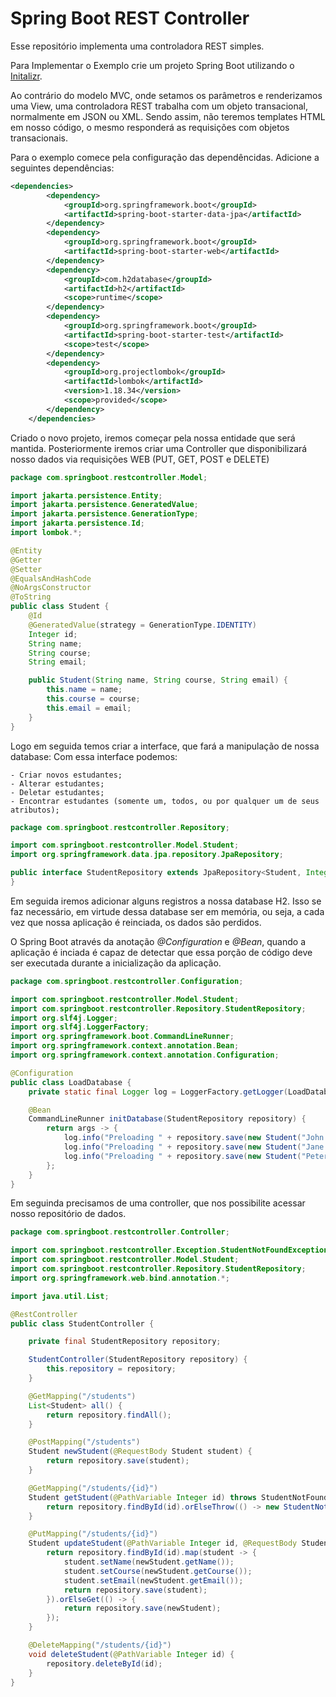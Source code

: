 # Spring Boot REST Controller

Esse repositório implementa uma controladora REST simples.

Para Implementar o Exemplo crie um projeto Spring Boot utilizando o [Initalizr]().

Ao contrário do modelo MVC, onde setamos os parâmetros e renderizamos uma View, uma controladora REST trabalha com um objeto transacional, normalmente em JSON ou XML.
Sendo assim, não teremos templates HTML em nosso código, o mesmo responderá as requisições com objetos transacionais.

Para o exemplo comece pela configuração das dependêncidas.
Adicione a seguintes dependências:

``` xml
<dependencies>
        <dependency>
            <groupId>org.springframework.boot</groupId>
            <artifactId>spring-boot-starter-data-jpa</artifactId>
        </dependency>
        <dependency>
            <groupId>org.springframework.boot</groupId>
            <artifactId>spring-boot-starter-web</artifactId>
        </dependency>
        <dependency>
            <groupId>com.h2database</groupId>
            <artifactId>h2</artifactId>
            <scope>runtime</scope>
        </dependency>
        <dependency>
            <groupId>org.springframework.boot</groupId>
            <artifactId>spring-boot-starter-test</artifactId>
            <scope>test</scope>
        </dependency>
        <dependency>
            <groupId>org.projectlombok</groupId>
            <artifactId>lombok</artifactId>
            <version>1.18.34</version>
            <scope>provided</scope>
        </dependency>
    </dependencies>
```

Criado o novo projeto, iremos começar pela nossa entidade que será mantida.
Posteriormente iremos criar uma Controller que disponibilizará nosso dados via requisições WEB (PUT, GET, POST e DELETE)

``` java
package com.springboot.restcontroller.Model;

import jakarta.persistence.Entity;
import jakarta.persistence.GeneratedValue;
import jakarta.persistence.GenerationType;
import jakarta.persistence.Id;
import lombok.*;

@Entity
@Getter
@Setter
@EqualsAndHashCode
@NoArgsConstructor
@ToString
public class Student {
    @Id
    @GeneratedValue(strategy = GenerationType.IDENTITY)
    Integer id;
    String name;
    String course;
    String email;

    public Student(String name, String course, String email) {
        this.name = name;
        this.course = course;
        this.email = email;
    }
}
```
Logo em seguida temos criar a interface, que fará a manipulação de nossa database:
Com essa interface podemos:

    - Criar novos estudantes;
    - Alterar estudantes;
    - Deletar estudantes;
    - Encontrar estudantes (somente um, todos, ou por qualquer um de seus atributos);

``` java
package com.springboot.restcontroller.Repository;

import com.springboot.restcontroller.Model.Student;
import org.springframework.data.jpa.repository.JpaRepository;

public interface StudentRepository extends JpaRepository<Student, Integer> {
}
```
Em seguida iremos adicionar alguns registros a nossa database H2.
Isso se faz necessário, em virtude dessa database ser em memória, ou seja, a cada vez que nossa aplicação é reinciada, os dados são perdidos.

O Spring Boot através da anotação *@Configuration* e *@Bean*, quando a aplicação é inciada é capaz de detectar que essa porção de código deve ser executada durante a inicialização da aplicação.

``` java
package com.springboot.restcontroller.Configuration;

import com.springboot.restcontroller.Model.Student;
import com.springboot.restcontroller.Repository.StudentRepository;
import org.slf4j.Logger;
import org.slf4j.LoggerFactory;
import org.springframework.boot.CommandLineRunner;
import org.springframework.context.annotation.Bean;
import org.springframework.context.annotation.Configuration;

@Configuration
public class LoadDatabase {
    private static final Logger log = LoggerFactory.getLogger(LoadDatabase.class);

    @Bean
    CommandLineRunner initDatabase(StudentRepository repository) {
        return args -> {
            log.info("Preloading " + repository.save(new Student("John Doe", "Enginering", "john@mail.com.ar")));
            log.info("Preloading " + repository.save(new Student("Jane Doe", "Arts", "jane@mail.com.ar")));
            log.info("Preloading " + repository.save(new Student("Peter Dilan", "History", "dilan@mail.com.ar")));
        };
    }
}
```

Em seguinda precisamos de uma controller, que nos possibilite acessar nosso repositório de dados.
```java
package com.springboot.restcontroller.Controller;

import com.springboot.restcontroller.Exception.StudentNotFoundException;
import com.springboot.restcontroller.Model.Student;
import com.springboot.restcontroller.Repository.StudentRepository;
import org.springframework.web.bind.annotation.*;

import java.util.List;

@RestController
public class StudentController {

    private final StudentRepository repository;

    StudentController(StudentRepository repository) {
        this.repository = repository;
    }

    @GetMapping("/students")
    List<Student> all() {
        return repository.findAll();
    }

    @PostMapping("/students")
    Student newStudent(@RequestBody Student student) {
        return repository.save(student);
    }

    @GetMapping("/students/{id}")
    Student getStudent(@PathVariable Integer id) throws StudentNotFoundException {
        return repository.findById(id).orElseThrow(() -> new StudentNotFoundException(id));
    }

    @PutMapping("/students/{id}")
    Student updateStudent(@PathVariable Integer id, @RequestBody Student newStudent) throws StudentNotFoundException {
        return repository.findById(id).map(student -> {
            student.setName(newStudent.getName());
            student.setCourse(newStudent.getCourse());
            student.setEmail(newStudent.getEmail());
            return repository.save(student);
        }).orElseGet(() -> {
            return repository.save(newStudent);
        });
    }

    @DeleteMapping("/students/{id}")
    void deleteStudent(@PathVariable Integer id) {
        repository.deleteById(id);
    }
}
```